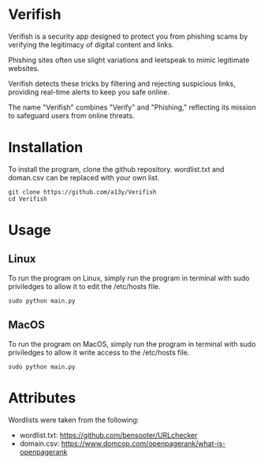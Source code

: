 # Verifish
Verifish is a security app designed to protect you from phishing scams by verifying the legitimacy of digital content and links.

Phishing sites often use slight variations and leetspeak to mimic legitimate websites.

Verifish detects these tricks by filtering and rejecting suspicious links, providing real-time alerts to keep you safe online.

The name "Verifish" combines "Verify" and "Phishing," reflecting its mission to safeguard users from online threats.


# Installation

To install the program, clone the github repository. wordlist.txt and doman.csv can be replaced with your own list.
```
git clone https://github.com/a13y/Verifish
cd Verifish
```


# Usage

## Linux
To run the program on Linux, simply run the program in terminal with sudo priviledges to allow it to edit the /etc/hosts file.
```
sudo python main.py
```

## MacOS
To run the program on MacOS, simply run the program in terminal with sudo priviledges to allow it write access to the /etc/hosts file.
```
sudo python main.py
```

# Attributes

Wordlists were taken from the following:

* wordlist.txt: https://github.com/bensooter/URLchecker
* domain.csv: https://www.domcop.com/openpagerank/what-is-openpagerank
